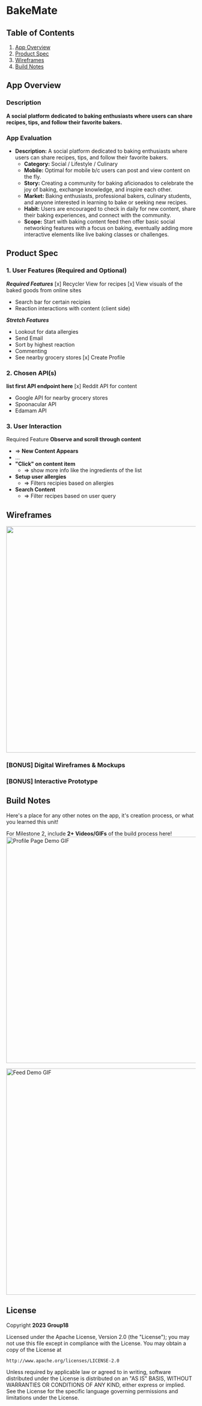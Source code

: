 # **BakeMate**

## Table of Contents

1. [App Overview](#App-Overview)
1. [Product Spec](#Product-Spec)
1. [Wireframes](#Wireframes)
1. [Build Notes](#Build-Notes)

## App Overview

### Description

**A social platform dedicated to baking enthusiasts where users can share recipes, tips, and follow their favorite bakers.**

### App Evaluation

<!-- Evaluation of your app across the following attributes -->

- **Description:** A social platform dedicated to baking enthusiasts where users can share recipes, tips, and follow their favorite bakers.
  - **Category:** Social / Lifestyle / Culinary
  - **Mobile:** Optimal for mobile b/c users can post and view content on the fly.
  - **Story:** Creating a community for baking aficionados to celebrate the joy of baking, exchange knowledge, and inspire each other.
  - **Market:** Baking enthusiasts, professional bakers, culinary students, and anyone interested in learning to bake or seeking new recipes.
  - **Habit:** Users are encouraged to check in daily for new content, share their baking experiences, and connect with the community.
  - **Scope:** Start with baking content feed then offer basic social networking features with a focus on baking, eventually adding more interactive elements like live baking classes or challenges.

## Product Spec

### 1. User Features (Required and Optional)

**_Required Features_**
[x] Recycler View for recipes
[x] View visuals of the baked goods from online sites

- Search bar for certain recipies
- Reaction interactions with content (client side)

**_Stretch Features_**

- Lookout for data allergies
- Send Email
- Sort by highest reaction
- Commenting
- See nearby grocery stores
  [x] Create Profile

### 2. Chosen API(s)

**list first API endpoint here**
[x] Reddit API for content

- Google API for nearby grocery stores
- Spoonacular API
- Edamam API

### 3. User Interaction

Required Feature
**Observe and scroll through content**

- => **New Content Appears**
- ...
- **"Click" on content item**
  - => show more info like the ingredients of the list
- **Setup user allergies**
  - => Filters recipies based on allergies
- **Search Content**
  - => Filter recipes based on user query

## Wireframes

<!-- Add picture of your hand sketched wireframes in this section -->
<img src="https://media.giphy.com/media/v1.Y2lkPTc5MGI3NjExeHQ5amNoajduZzA5ZmxrcjZyMWJ1ejh2YWgwdzc0azVnZjYwcmM1OSZlcD12MV9pbnRlcm5hbF9naWZfYnlfaWQmY3Q9Zw/K8QPd1afzcirVvsTPY/giphy.gif" width=600>

### [BONUS] Digital Wireframes & Mockups

### [BONUS] Interactive Prototype

## Build Notes

Here's a place for any other notes on the app, it's creation
process, or what you learned this unit!

For Milestone 2, include **2+ Videos/GIFs** of the build process here!
<img src= "https://media.giphy.com/media/v1.Y2lkPTc5MGI3NjExbXA5M21iOGdqb3Z2cDd6a2c0eTlveGNjM3d5aGhwMjNycGRpcXhjYiZlcD12MV9pbnRlcm5hbF9naWZfYnlfaWQmY3Q9Zw/KI9te1gtXPEDKvlXJA/giphy.gif" width=600 alt="Profile Page Demo GIF">

<img src= "https://media.giphy.com/media/v1.Y2lkPTc5MGI3NjExZXU4a2M0Y2cxMGwxMHltd2c3aDJkdHEzcDluY3o1dG5xZ2R6MHFzciZlcD12MV9pbnRlcm5hbF9naWZfYnlfaWQmY3Q9Zw/Lbl40K731iaVkclRek/giphy.gif" width=600 alt="Feed Demo GIF">

## License

Copyright **2023** **Group18**

Licensed under the Apache License, Version 2.0 (the "License");
you may not use this file except in compliance with the License.
You may obtain a copy of the License at

    http://www.apache.org/licenses/LICENSE-2.0

Unless required by applicable law or agreed to in writing, software
distributed under the License is distributed on an "AS IS" BASIS,
WITHOUT WARRANTIES OR CONDITIONS OF ANY KIND, either express or implied.
See the License for the specific language governing permissions and
limitations under the License.
